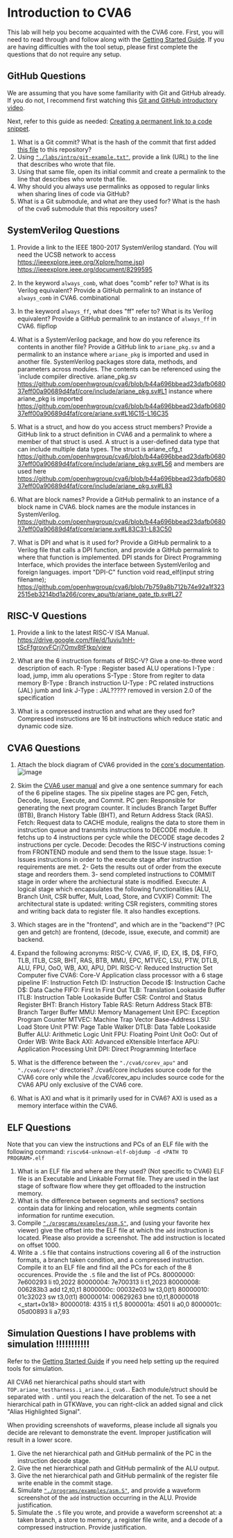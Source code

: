 
# Introduction to CVA6

This lab will help you become acquainted with the CVA6 core. First, you will need to read through and follow along with the [Getting Started Guide](../guides/getting-started.md). If you are having difficulties with the tool setup, please first complete the questions that do not require any setup.

## GitHub Questions

We are assuming that you have some familiarity with Git and GitHub already. If you do not, I recommend first watching this [Git and GitHub introductory video](https://www.youtube.com/watch?v=e-9qScNVs1o&t=251s).

Next, refer to this guide as needed: [Creating a permanent link to a code snippet](https://docs.github.com/en/get-started/writing-on-github/working-with-advanced-formatting/creating-a-permanent-link-to-a-code-snippet).

1. What is a Git commit? What is the hash of the commit that first added [this file](https://github.com/sifferman/labs-with-cva6/blob/main/labs/intro.md) to this repository?
2. Using [`"./labs/intro/git-example.txt"`](https://github.com/sifferman/labs-with-cva6/blob/main/labs/intro/git-example.txt), provide a link (URL) to the line that describes who wrote that file.
3. Using that same file, open its initial commit and create a permalink to the line that describes who wrote that file.
4. Why should you always use permalinks as opposed to regular links when sharing lines of code via GitHub?
5. What is a Git submodule, and what are they used for? What is the hash of the cva6 submodule that this repository uses?

## SystemVerilog Questions

1. Provide a link to the IEEE 1800-2017 SystemVerilog standard. (You will need the UCSB network to access <https://ieeexplore.ieee.org/Xplore/home.jsp>)
   https://ieeexplore.ieee.org/document/8299595
3. In the keyword `always_comb`, what does "comb" refer to? What is its Verilog equivalent? Provide a GitHub permalink to an instance of `always_comb` in CVA6.
   combinational
5. In the keyword `always_ff`, what does "ff" refer to? What is its Verilog equivalent? Provide a GitHub permalink to an instance of `always_ff` in CVA6.
   flipflop
6. What is a SystemVerilog package, and how do you reference its contents in another file? Provide a GitHub link to `ariane_pkg.sv` and a permalink to an instance where `ariane_pkg` is imported and used in another file.
   SystemVerilog packages store data, methods, and parameters across modules. The contents can be referenced using the `include compiler directive.
   ariane_pkg.sv
   https://github.com/openhwgroup/cva6/blob/b44a696bbead23dafb068037eff00a90689d4faf/core/include/ariane_pkg.sv#L1
   instance where ariane_pkg is imported
   https://github.com/openhwgroup/cva6/blob/b44a696bbead23dafb068037eff00a90689d4faf/core/ariane.sv#L16C15-L16C35
   
7. What is a struct, and how do you access struct members? Provide a GitHub link to a struct definition in CVA6 and a permalink to where a member of that struct is used.
   A struct is a user-defined data type that can include multiple data types.
   The struct is ariane_cfg_t
   https://github.com/openhwgroup/cva6/blob/b44a696bbead23dafb068037eff00a90689d4faf/core/include/ariane_pkg.sv#L56
   and members are used here
   https://github.com/openhwgroup/cva6/blob/b44a696bbead23dafb068037eff00a90689d4faf/core/include/ariane_pkg.sv#L83
   
8. What are block names? Provide a GitHub permalink to an instance of a block name in CVA6.
   block names are the module instances in SystemVerilog.
   https://github.com/openhwgroup/cva6/blob/b44a696bbead23dafb068037eff00a90689d4faf/core/ariane.sv#L83C31-L83C50
10. What is DPI and what is it used for? Provide a GitHub permalink to a Verilog file that calls a DPI function, and provide a GitHub permalink to where that function is implemented.
  DPI stands for Direct Programming Interface, which provides the interface between SystemVerilog and foreign languages. import "DPI-C" function void read_elf(input string filename);
  https://github.com/openhwgroup/cva6/blob/7b759a8b712b74e92a1f3232515eb3214bd1a266/corev_apu/tb/ariane_gate_tb.sv#L27
## RISC-V Questions

1. Provide a link to the latest RISC-V ISA Manual.
   https://drive.google.com/file/d/1uviu1nH-tScFfgrovvFCrj7Omv8tFtkp/view
  
3. What are the 6 instruction formats of RISC-V? Give a one-to-three word description of each.
   R-Type : Register based ALU operations
   I-Type : load, jump, imm alu operations
   S-Type : Store from regiter to data memory 
   B-Type : Branch instruction
   U-Type : PC related instructions (JAL) jumb and link
   J-Type : JAL????? removed in version 2.0 of the specification
5. What is a compressed instruction and what are they used for?
   Compressed instructions are 16 bit instructions which reduce static and dynamic code size.

## CVA6 Questions 

1. Attach the block diagram of CVA6 provided in the [core's documentation](https://docs.openhwgroup.org/projects/cva6-user-manual/01_cva6_user/).
   ![image](https://github.com/user-attachments/assets/7d98cb2a-8524-45e4-93e4-fe66d106dc7b)

3. Skim the [CVA6 user manual](https://docs.openhwgroup.org/projects/cva6-user-manual/01_cva6_user/) and give a one sentence summary for each of the 6 pipeline stages.
   The six pipeline stages are PC gen, Fetch, Decode, Issue, Execute, and Commit.
   PC gen: Responsible for generating the next program counter. It includes Branch Target Buffer (BTB), Branch History Table (BHT), and Return Address Stack (RAS).
   Fetch: Request data to CACHE module, realigns the data to store them in instruction queue and transmits instructions to DECODE module. It fetchs up to 4 instructions per cycle
   while the DECODE stage decodes 2 instructions per cycle. 
   Decode: Decodes the RISC-V instructions coming from FRONTEND module and send them to the Issue stage.
   Issue: 1- Issues instructions in order to the execute stage after instruction requirements are met.
          2- Gets the results out of order from the execute stage and reorders them.
          3- send completed instructions to COMMIT stage in order where the archiectural state is modified.
   Execute: A logical stage which encapsulates the following functionalities (ALU, Branch Unit, CSR buffer, Mult, Load, Store, and CVXIF)
   Commit: The architectural state is updated: writing CSR registers, commiting stores and writing back data to register file. It also handles exceptions.
5. Which stages are in the "frontend", and which are in the "backend"?
   (PC gen and getch) are frontend, (decode, issue, execute, and commit) are backend.
7. Expand the following acronyms: RISC-V, CVA6, IF, ID, EX, I\$, D\$, FIFO, TLB, ITLB, CSR, BHT, RAS, BTB, MMU, EPC, MTVEC, LSU, PTW, DTLB, ALU, FPU, OoO, WB, AXI, APU, DPI.
   RISC-V: Reduced Instruction Set Computer five
   CVA6: Core-V Application class processor with a 6 stage pipeline
   IF: Instruction Fetch
   ID: Instruction Decode
   I\$: Instruction Cache
   D\$: Data Cache
   FIFO: First In First Out
   TLB: Translation Lookaside Buffer
   ITLB: Instruction Table Lookaside Buffer
   CSR: Control and Status Register
   BHT: Branch History Table
   RAS: Return Address Stack
   BTB: Branch Targer Buffer
   MMU: Memory Management Unit
   EPC: Exception Program Counter
   MTVEC: Machine Trap Vector Base-Address
   LSU: Load Store Unit
   PTW: Page Table Walker
   DTLB: Data Table Lookaside Buffer
   ALU: Arithmetic Logic Unit
   FPU: Floating Point Unit
   OoO: Out of Order
   WB: Write Back
   AXI: Advanced eXtensible Interface
   APU: Application Processing Unit
   DPI: Direct Programming Interface
9. What is the difference between the `"./cva6/corev_apu"` and `"./cva6/core"` directories?
    ./cva6/core includes source code for the CVA6 core only while the ./cva6/corev_apu includes source code for the CVA6 APU only exclusive of the CVA6 core.
11. What is AXI and what is it primarily used for in CVA6?
    AXI is used as a memory interface within the CVA6.

## ELF Questions

Note that you can view the instructions and PCs of an ELF file with the following command: `riscv64-unknown-elf-objdump -d <PATH TO PROGRAM>.elf`

1. What is an ELF file and where are they used? (Not specific to CVA6)
   ELF file is an Executable and Linkable Format file. They are used in the last stage of software flow where they get offloaded to the instruction memory.
3. What is the difference between segments and sections?
   sections contain data for linking and relocation, while segments contain information for runtime execution.
5. Compile [`"./programs/examples/asm.S"`](https://github.com/sifferman/labs-with-cva6/blob/main/programs/examples/asm.S), and (using your favorite hex viewer) give the offset into the ELF file at which the `add` instruction is located. Please also provide a screenshot.
   The add instruction is located on offset 1000.
7. Write a `.S` file that contains instructions covering all 6 of the instruction formats, a branch taken condition, and a compressed instruction. Compile it to an ELF file and find all the PCs for each of the 8 occurences. Provide the `.S` file and the list of PCs.
    80000000:	7e600293          	li	t0,2022
    80000004:	7e700313          	li	t1,2023
    80000008:	006283b3          	add	t2,t0,t1
    8000000c:	00032e03          	lw	t3,0(t1)
    80000010:	01c32023          	sw	t3,0(t1)
    80000014:	00629263          	bne	t0,t1,80000018 <_start+0x18>
    80000018:	4315                li	t1,5
    8000001a:	4501                li	a0,0
    8000001c:	05d00893          	li	a7,93

## Simulation Questions I have problems with simulation !!!!!!!!!!!

Refer to the [Getting Started Guide](../guides/getting-started.md) if you need help setting up the required tools for simulation.

All CVA6 net hierarchical paths should start with `TOP.ariane_testharness.i_ariane.i_cva6.`. Each module/struct should be separated with `.` until you reach the delcaration of the net. To see a net hierarchical path in GTKWave, you can right-click an added signal and click "Alias Highlighted Signal".

When providing screenshots of waveforms, please include all signals you decide are relevant to demonstrate the event. Improper justification will result in a lower score.

1. Give the net hierarchical path and GitHub permalink of the PC in the instruction decode stage.
2. Give the net hierarchical path and GitHub permalink of the ALU output.
3. Give the net hierarchical path and GitHub permalink of the register file write enable in the commit stage.
4. Simulate [`"./programs/examples/asm.S"`](https://github.com/sifferman/labs-with-cva6/blob/main/programs/examples/asm.S), and provide a waveform screenshot of the `add` instruction occurring in the ALU. Provide justification.
5. Simulate the `.S` file you wrote, and provide a waveform screenshot at: a taken branch, a store to memory, a register file write, and a decode of a compressed instruction. Provide justification.
